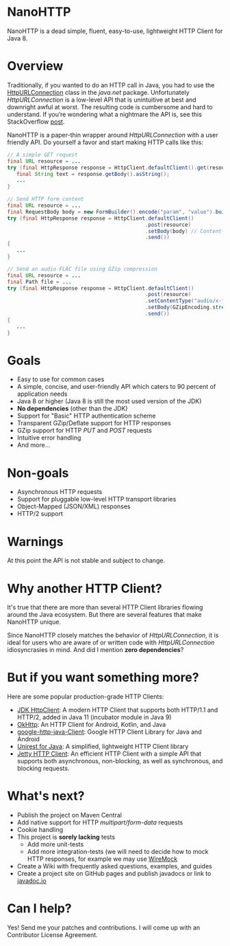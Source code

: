 NanoHTTP
========

NanoHTTP is a dead simple, fluent, easy-to-use, lightweight HTTP Client for Java 8.

Overview
==========

Traditionally, if you wanted to do an HTTP call in Java, you had to use the [HttpURLConnection](https://docs.oracle.com/javase/8/docs/api/java/net/HttpURLConnection.html) class in the *java.net* package. Unfortunately *HttpURLConnection* is a low-level API that is unintuitive at best and downright awful at worst. The resulting code is cumbersome and hard to understand. If you’re wondering what a nightmare the API is, see this StackOverflow [post](https://stackoverflow.com/questions/2793150/how-to-use-java-net-urlconnection-to-fire-and-handle-http-requests/2793153#2793153).

NanoHTTP is a paper-thin wrapper around *HttpURLConnection* with a user friendly API. Do yourself a favor and start making HTTP calls like this:

```java
// A simple GET request
final URL resource = ...
try (final HttpResponse response = HttpClient.defaultClient().get(resource).send()){
   final String text = response.getBody().asString();
   ...
}
```
```java
// Send HTTP form content
final URL resource = ...
final RequestBody body = new FormBuilder().encode("param", "value").build());
try (final HttpResponse response = HttpClient.defaultClient()
                                             .post(resource)
                                             .setBody(body) // Content-Type: application/x-www-form-urlencoded will be automatically set
                                             .send())
{
   ...
}
```
```java
// Send an audio FLAC file using GZip compression
final URL resource = ...
final Path file = ...
try (final HttpResponse response = HttpClient.defaultClient()
                                             .post(resource)
                                             .setContentType("audio/x-flac; rate=16000")
                                             .setBody(GZipEncoding.stream(() -> Files.newInputStream(file))) // Content-Encoding: gzip will be automatically set, InputStream will be automatically closed
                                             .send())
{
   ...
}

```

Goals
=====

- Easy to use for common cases
- A simple, concise, and user-friendly API which caters to 90 percent of application needs
- Java 8 or higher (Java 8 is still the most used version of the JDK)
- **No dependencies** (other than the JDK)
- Support for "Basic" HTTP authentication scheme
- Transparent GZip/Deflate support for HTTP responses
- GZip support for HTTP *PUT* and *POST* requests
- Intuitive error handling
- And more...

Non-goals
=========
- Asynchronous HTTP requests
- Support for pluggable low-level HTTP transport libraries
- Object-Mapped (JSON/XML) responses
- HTTP/2 support

Warnings
========
At this point the API is not stable and subject to change.

Why another HTTP Client?
========================
It's true that there are more than several HTTP Client libraries flowing around the Java ecosystem. But there are several features that make NanoHTTP unique.

Since NanoHTTP closely matches the behavior of *HttpURLConnection*, it is ideal for users who are aware of or written code with *HttpURLConnection* idiosyncrasies in mind. And did I mention **zero dependencies**?

But if you want something more?
===============================
Here are some popular production-grade HTTP Clients:
- [JDK HttpClient](https://docs.oracle.com/en/java/javase/11/docs/api/java.net.http/java/net/http/HttpClient.html): A modern HTTP Client that supports both HTTP/1.1 and HTTP/2, added in Java 11 (incubator module in Java 9) 
- [OkHttp](https://square.github.io/okhttp/): An HTTP Client for Android, Kotlin, and Java
- [google-http-java-Client](https://googleapis.github.io/google-http-java-client/): Google HTTP Client Library for Java and Android
- [Unirest for Java](http://kong.github.io/unirest-java/): A simplified, lightweight HTTP Client library
- [Jetty HTTP Client](https://www.eclipse.org/jetty/documentation/current/http-client-api.html): An efficient HTTP Client with a simple API that supports both asynchronous,  non-blocking, as well as synchronous, and blocking requests.

What's next?
============
- Publish the project on Maven Central
- Add native support for HTTP <i>multipart/form-data</i> requests
- Cookie handling
- This project is **sorely lacking** tests
    - Add more unit-tests
    - Add more integration-tests (we will need to decide how to mock HTTP responses, for example we may use [WireMock](https://github.com/tomakehurst/wiremock)
- Create a Wiki with frequently asked questions, examples, and guides
- Create a project site on GitHub pages and publish javadocs or link to [javadoc.io](https://www.javadoc.io/)

Can I help?
===========
Yes! Send me your patches and contributions. I will come up with an Contributor License Agreement. 